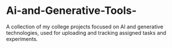 # Ai-and-Generative-Tools-
A collection of my college projects focused on AI and generative technologies, used for uploading and tracking assigned tasks and experiments.
